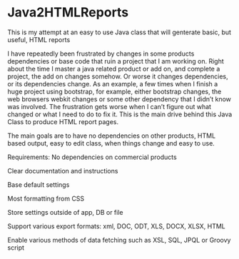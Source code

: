 # Java2HTMLReports
This is my attempt at an easy to use Java class that will genterate basic, but useful, HTML reports 

I have repeatedly been frustrated by changes in some products dependencies or base code that ruin a project that I am working on. Right about the time I master a java related product or add on, and complete a project, the add on changes somehow. Or worse it changes dependencies, or its dependencies change. As an example, a few times when I finish a huge project using bootstrap, for example, either bootstrap changes, the web browsers webkit changes or some other dependency that I didn’t know was involved. The frustration gets worse when I can’t figure out what changed or what I need to do to fix it. This is the main drive behind this Java Class to produce HTML report pages. 

The main goals are to have no dependencies on other products, HTML based output, easy to edit class, when things change and easy to use.

Requirements:
No dependencies on commercial products

Clear documentation and instructions

Base default settings 

Most formatting from CSS

Store settings outside of app, DB or file

Support various export formats: xml, DOC, ODT, XLS, DOCX, XLSX, HTML

Enable various methods of data fetching such as XSL, SQL, JPQL or Groovy script
